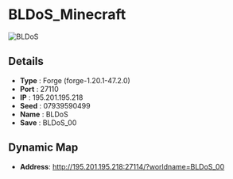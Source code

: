 # BLDoS_Minecraft

![BLDoS](https://i.postimg.cc/XYN06q3Z/server-icon.png)

## Details
- **Type** : Forge (forge-1.20.1-47.2.0)
- **Port** : 27110
- **IP** : 195.201.195.218
- **Seed** : 07939590499
- **Name** : BLDoS
- **Save** : BLDoS_00

## Dynamic Map
- **Address**: http://195.201.195.218:27114/?worldname=BLDoS_00
